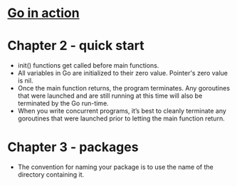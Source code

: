 # [Go in action](https://www.goodreads.com/book/show/22727352-go-in-action)
# Chapter 2 - quick start
- init() functions get called before main functions.
- All variables in Go are initialized to their zero value. Pointer's zero value is nil.
- Once the main function returns, the program terminates. Any goroutines that were launched and are still running at this time will also be terminated by the Go run-time.
- When you write concurrent programs, it’s best to cleanly terminate any goroutines that were launched prior to letting the main function return.

# Chapter 3 - packages
- The convention for naming your package is to use the name of the directory containing it.


